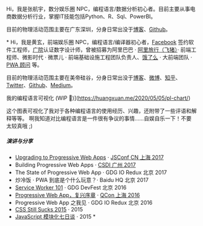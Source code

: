 Hi，我是张航宇，数分娱乐圈 NPC，编程语言/数据分析初心者。目前主要从事电商数据分析行业，掌握IT技能包括Python、R、Sql、PowerBI。

目前的物理活动范围主要在广东深圳，分身日常出没于[博客](https://datazhy.com)、[Github](https://github.com/datazhy)。

 \* Hi，我是黄玄，前端娱乐圈 NPC，编程语言/编译器初心者，[Facebook](https://www.facebook.com/) 签约软件工程师，[广院](https://baike.baidu.com/item/%E4%B8%AD%E5%9B%BD%E4%BC%A0%E5%AA%92%E5%A4%A7%E5%AD%A6)认证数字设计师，曾被招募为阿里巴巴 · [阿里旅行（飞猪）](http://alitrip.com)· 前端工程师、微影时代 · 微票儿 · 前端基础设施工程团队负责人、[饿了么](https://ele.me/) · 大前端团队 · [PWA 顾问](https://medium.com/elemefe/upgrading-ele-me-to-progressive-web-app-2a446832e509) 等。

 目前的物理活动范围主要在美帝硅谷，分身日常出没于[博客](https://huangxuan.me)、[微博](https://weibo.com/huxpro)、[知乎](https://www.zhihu.com/people/huxpro/pins/posts)、[Twitter](https://twitter.com/Huxpro/)、[Github](https://github.com/huxpro)、[Medium](https://medium.com/@Huxpro)。


 我的编程语言可视化 (WIP 🚧)](https://huangxuan.me/2020/05/05/pl-chart/)

 这个图表可视化了我对于各种编程语言的使用经历、兴趣，还附带了一些评语和解释等等。 啊我知道对比编程语言是一件很有争议的事情……自娱自乐一下！不要太较真哦 ;)


##### 演讲与分享

 - [Upgrading to Progressive Web Apps][9] · [JSConf CN 上海 2017](http://2017.jsconf.cn/)
 - Building Progressive Web Apps · [CSDI 广州 2017](http://www.csdisummit.com/)
 - The State of Progressive Web App · GDG IO Redux 北京 2017
 - 炒冷饭 · PWA 到底是个什么玩意？· Baidu HQ 北京 2017
 - [Service Worker 101][5] · GDG DevFest 北京 2016
 - [Progressive Web App，复兴序章][4] · [QCon 上海 2016](http://2016.qconshanghai.com/presentation/3111)
 - Progressive Web App 之我见 · GDG IO Redux 北京 2016
 - [CSS Still Sucks 2015][2] · 2015
 - [JavaScript 模块化七日谈][1] · 2015 \*

[1]: //huangxuan.me/2015/07/09/js-module-7day/
[2]: //huangxuan.me/2015/12/28/css-sucks-2015/
[3]: //huangxuan.me/2016/06/05/pwa-in-my-pov/
[4]: //huangxuan.me/2016/10/20/pwa-qcon2016/
[5]: //huangxuan.me/2016/11/20/sw-101-gdgdf/
[6]: https://yanshuo.io/assets/player/?deck=58ac8598b123db0067292f92 "PWA Rehashing"
[7]: https://yanshuo.io/assets/player/?deck=593ad6fbfe88c2006a0a0d6d "The State of PWA"
[8]: https://yanshuo.io/assets/player/?deck=594d673d570c357d0698a950 "Building PWA"
[9]: //huangxuan.me/jsconfcn2017/
